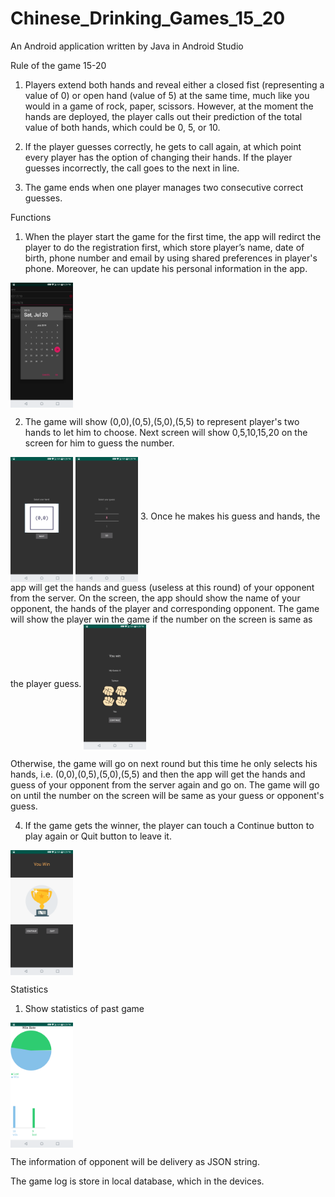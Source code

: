 # Chinese_Drinking_Games_15_20

An Android application written by Java in Android Studio
 
Rule of the game 15-20
1. Players extend both hands and reveal either a closed fist (representing a value of 0) or open hand (value of 5) at the same time, much like you would in a game of rock, paper, scissors. However, at the moment the hands are deployed, the player calls out their prediction of the total value of both hands, which could be 0, 5, or 10. 

2. If the player guesses correctly, he gets to call again, at which point every player has the option of changing their hands. If the player guesses incorrectly, the call goes to the next in line. 

3. The game ends when one player manages two consecutive correct guesses.

Functions
1.	When the player start the game for the first time, the app will redirct the player to do the registration first, which store player’s name, date of birth, phone number and email by using shared preferences in player's phone. Moreover, he can update his personal information in the app.
<img src="image/playerInf.png" width="100" align="middle">

2.	The game will show (0,0),(0,5),(5,0),(5,5) to represent player's two hands to let him to choose. Next screen will show 0,5,10,15,20 on the screen for him to guess the number.
<img src="image/hand.png" width="100" align="middle">
<img src="image/guessing.png" width="100" align="middle">
3. Once he makes his guess and hands, the app will get the hands and guess (useless at this round) of your opponent from the server. On the screen, the app should show the name of your opponent, the hands of the player and corresponding opponent. The game will show the player win the game if the number on the screen is same as the player guess. 
<img src="image/result.png" width="100" align="middle">

Otherwise, the game will go on next round but this time he only selects his hands, i.e. (0,0),(0,5),(5,0),(5,5) and then the app will get the hands and guess of your opponent from the server again and go on. The game will go on until the number on the screen will be same as your guess or opponent's guess.


4. If the game gets the winner, the player can touch a Continue button to play again or Quit button to leave it.
<img src="image/win.png" width="100" align="middle">

Statistics
1. Show statistics of past game
<img src="image/statistics.png" width="100" align="middle">

The information of opponent will be delivery as JSON string.

The game log is store in local database, which in the devices.
